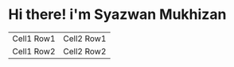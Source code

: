 <html>
    <head>
    <link rel="stylesheet" href="stylesheet.css">
        <title>Syazwan Mukhizan</title>
    </head>
    <body>
        <div>
        <h1>Hi there! i'm Syazwan Mukhizan</h1>
        </div>

  <table>
    <tr>
        <td>
        Cell1 Row1
        </td>
        <td>
        Cell2 Row1
        </td>
    </tr>
    <tr>
        <td>
        Cell1 Row2
        </td>
        <td>
        Cell2 Row2
        </td>
    </tr>
  </table>
    </body>
</html>
